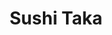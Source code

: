 ---
layout: place
title: "Sushi Taka"
permalink: /california/irvine/sushi-taka.html
stateAbbr: CA
stateName: California
cityName: Irvine
seo:
  name: "Sushi Taka"
  type: Restaurant
  links: http://www.sushitakairvine.com/
description: "Sushi Taka serves delicious sushi in Irvine, California. Try fresh Japanese dishes for a great dining experience. Available for takeout, delivery, lunch, and dinner."
place_id: ChIJG8LizEff3IARiwwvFn11DWs
photos:
  - name: >-
      places/ChIJG8LizEff3IARiwwvFn11DWs/photos/AeeoHcJ8kIHcLGvqlqGNG6kSaDiHbrwzMXlNYMIiKypfTr2H0gJXUoEnFuryzaWBmy6vY7p2ZwUvIiTE8AiSrNWdu-Wsk6ivldbBCxVxFjNTCmIauHBdufmxMsQN2aY5pHzNkcCbjgKFUwYrrR-6gJauhR7cgi-nwHk56h1CKliI3gp55Pgmd7cfBezTdeNM8dQ3CjTFhY-9s42GF7dyhErcDSbmtZjfUhHNhojVR3dLg1Ey-eGvlKiGH_qw-rlm-z9k3eJoUyTp7NhuvgVOy4-FlWLrYwuoDb2QwA17PPbjTyEuCyLqm_79Pi9SSipFsAef4-l7OI_lrmDiTanBHJiLMaaO44n7ZN_hGdiP9GyaX8C41icIY2U8UMSuTEAWTzvx-14Woy8VrfgQLU7vIPTUxLPwzpIGR4EKeIOuBEa0fUW_lA
    widthPx: 3024
    heightPx: 4032
    authorAttributions:
      - displayName: John Bishop
        uri: https://maps.google.com/maps/contrib/113690720033654134870
        photoUri: >-
          https://lh3.googleusercontent.com/a-/ALV-UjW0SBq7H90Tc4_4pIhuU9AhpVe8xIIA0vemzZXHm29wQWsW9s2q=s100-p-k-no-mo
    flagContentUri: >-
      https://www.google.com/local/imagery/report/?cb_client=maps_api_places.places_api&image_key=!1e10!2sCIHM0ogKEICAgICT_5KNXg&hl=en-US
    googleMapsUri: >-
      https://www.google.com/maps/place//data=!3m4!1e2!3m2!1sCIHM0ogKEICAgICT_5KNXg!2e10!4m2!3m1!1s0x80dcdf47cce2c21b:0x6b0d757d162f0c8b
  - name: >-
      places/ChIJG8LizEff3IARiwwvFn11DWs/photos/AeeoHcJx_kHrF-O8woXAz5_M6AkEKQYQNYNkBDLDzJ7Fbc2-SQKGeeKkHalz5acQiPaMNjpVmJzvr3PD328BHHqnWkLcxteLAx3sAeLpYh2eAlZ58Tr-QOdhP55oJCuArQMoc0PPCG2-nJ0G_RDP3xIpKqLUceEdEF4bsay-YWdnAsLWVRFmVpeUoOU5JA3PUWODhcTWXowgV1e4KCenYLSuGggK3wKJX8sRjgDDYsXwIj6HJkSeSrrTDrIyi3WIMcKcaYt32tl5Gf_gxCn5rbd3CjJ4SFBGloNspthXILhGpi79sg
    widthPx: 848
    heightPx: 632
    authorAttributions:
      - displayName: Sushi Taka
        uri: https://maps.google.com/maps/contrib/111399922522115385181
        photoUri: >-
          https://lh3.googleusercontent.com/a-/ALV-UjUc_57M-xsOcfVDP3nUakZo2_hAjNKC3R-5yNjv9vNctKQseDg=s100-p-k-no-mo
    flagContentUri: >-
      https://www.google.com/local/imagery/report/?cb_client=maps_api_places.places_api&image_key=!1e10!2sAF1QipOh_ET5VXLdUkBhCN4YjVJ5NbLZLQvBE5EnLR_d&hl=en-US
    googleMapsUri: >-
      https://www.google.com/maps/place//data=!3m4!1e2!3m2!1sAF1QipOh_ET5VXLdUkBhCN4YjVJ5NbLZLQvBE5EnLR_d!2e10!4m2!3m1!1s0x80dcdf47cce2c21b:0x6b0d757d162f0c8b
  - name: >-
      places/ChIJG8LizEff3IARiwwvFn11DWs/photos/AeeoHcIdOajn3FSrRjZ4S_GsVeldgCpBeJqWTfMZ-hbPOs3J21powdaqoYwqhyP_418Qja7ga51HTDn-pdlWWZT3bYlmurBU_eV2NamZUgdWJ_Hmg4PrmE_fhYCOaF-mUFCdU7Xdi3qfq1rHvhCnXxTblQ7YsTnCZrEwKKXylIgj-G1vGL9XN9hplIrRcymTo1Qk21pTqolEKtcxeXinlgHkPOKogU5ZEl9jVPhfOcJjsZolTWhTRpad8OPs5lTqfIf47MgFgz6JWnmYSxEPYVeWE091Exa_NiszUBZL_evJ9Y7-bg
    widthPx: 838
    heightPx: 552
    authorAttributions:
      - displayName: Sushi Taka
        uri: https://maps.google.com/maps/contrib/111399922522115385181
        photoUri: >-
          https://lh3.googleusercontent.com/a-/ALV-UjUc_57M-xsOcfVDP3nUakZo2_hAjNKC3R-5yNjv9vNctKQseDg=s100-p-k-no-mo
    flagContentUri: >-
      https://www.google.com/local/imagery/report/?cb_client=maps_api_places.places_api&image_key=!1e10!2sAF1QipNXJfWfRq6PWrnVT_ggudM-odOwqVhG8vO5mvP8&hl=en-US
    googleMapsUri: >-
      https://www.google.com/maps/place//data=!3m4!1e2!3m2!1sAF1QipNXJfWfRq6PWrnVT_ggudM-odOwqVhG8vO5mvP8!2e10!4m2!3m1!1s0x80dcdf47cce2c21b:0x6b0d757d162f0c8b
  - name: >-
      places/ChIJG8LizEff3IARiwwvFn11DWs/photos/AeeoHcLcN7lomL74Yki8ecPhaEDKbg9EGq8g_OPe_7E2p87cvH-_UiKnK5hGgjcWCzbpHyx6YMxciKsvus9zkvVSAcf64hFi05fvjkNyr-mai0zTKNaRAD3LnCFA9kbE_TmYV1tesrXk5IKbQ3eD0j-02TQ7j2njodS_UyUiQCsNIA59kLYRRKX_Fy--sPEoqKOSfY7g8IRTBzHBhfuD_zraBN69nBqFs8pgaYy9TFSAjg11jaDzWjoIH2dGVqw4vkJE20MEYUPC4z0RqEHEhDCuvx13Ua8cwqRoAVuNccFqQvvlKA
    widthPx: 610
    heightPx: 424
    authorAttributions:
      - displayName: Sushi Taka
        uri: https://maps.google.com/maps/contrib/111399922522115385181
        photoUri: >-
          https://lh3.googleusercontent.com/a-/ALV-UjUc_57M-xsOcfVDP3nUakZo2_hAjNKC3R-5yNjv9vNctKQseDg=s100-p-k-no-mo
    flagContentUri: >-
      https://www.google.com/local/imagery/report/?cb_client=maps_api_places.places_api&image_key=!1e10!2sAF1QipPtMPeUOKrfzDFTM6jIpa1zp5047D-e20AKJbTP&hl=en-US
    googleMapsUri: >-
      https://www.google.com/maps/place//data=!3m4!1e2!3m2!1sAF1QipPtMPeUOKrfzDFTM6jIpa1zp5047D-e20AKJbTP!2e10!4m2!3m1!1s0x80dcdf47cce2c21b:0x6b0d757d162f0c8b
  - name: >-
      places/ChIJG8LizEff3IARiwwvFn11DWs/photos/AeeoHcJ8aYqS25r4UULL--grb7i_knnX9TIupXGsrT92Fgn3KUZD37SvwHd1QsyMbBUTBwCCaQvCkPbtSrm0d2KSme54QBXXB_LW82TaP-_bifXK0XvGgNvALQfBMNCxIMMYe7lA3eppZn7lqqg_M8ZNu4mDvSvnHsWUB_58XmkWCF0Evxy9KA4u8w-Y4Mis3DajKOJZJdafa99vNFFWNDSRCmphrlkdalPjCPsmGTMGbEY5F7aasIO91k6j_Gv-oQUqbNO6OblXaRogCyvbBDZrmG9RwYBKn40Xt3uoSLJdSKY2XBPt7ZWiIG_4bwhEpYM52TsyMrVIDP6umn5QPARP2-wEZ0YHSfRJjm9jhvxITyvUgO5HIjiO9qZY3z35nJPuTivfI5ow7UTHMYHnYZWq2AS4aZziKhbqKfsncVg4dD5M9Q
    widthPx: 3024
    heightPx: 4032
    authorAttributions:
      - displayName: Ilia Sorokin
        uri: https://maps.google.com/maps/contrib/101401262910911480647
        photoUri: >-
          https://lh3.googleusercontent.com/a/ACg8ocKEZPcXqG_tmoPl001v5LlU4kobCOzTJeVhAgPexzdaJt05=s100-p-k-no-mo
    flagContentUri: >-
      https://www.google.com/local/imagery/report/?cb_client=maps_api_places.places_api&image_key=!1e10!2sCIHM0ogKEICAgIC9yMv_cg&hl=en-US
    googleMapsUri: >-
      https://www.google.com/maps/place//data=!3m4!1e2!3m2!1sCIHM0ogKEICAgIC9yMv_cg!2e10!4m2!3m1!1s0x80dcdf47cce2c21b:0x6b0d757d162f0c8b
  - name: >-
      places/ChIJG8LizEff3IARiwwvFn11DWs/photos/AeeoHcLp69gi7DmoC6AsGeF1oCY1xG123io7NEOSFKHs7t_xeKsFtxTnK3J8sAF3APqKeo1guYpprRRUsaP9jklsgoPmVaHZ0fI9mFeqRcmK9lkQFQjBkiEM9xL3NF3SURNE4N9kYXR_g_5u0WojVzm67qvDl4LCfbkhHlyiUb1qKSNGNz2hX_7FrZbx7xQwR7QQI7zvpWvseQKGfbB2qxkBVxnEfIEuQQ2Rqg9a2oiFhAFo6TYAphyulubW4DWKIKGpg8q4C-7YZnPZ6djJkG9SIVkA0LgNlZzm16qBeC1DXlElgA
    widthPx: 2048
    heightPx: 1996
    authorAttributions:
      - displayName: Sushi Taka
        uri: https://maps.google.com/maps/contrib/111399922522115385181
        photoUri: >-
          https://lh3.googleusercontent.com/a-/ALV-UjUc_57M-xsOcfVDP3nUakZo2_hAjNKC3R-5yNjv9vNctKQseDg=s100-p-k-no-mo
    flagContentUri: >-
      https://www.google.com/local/imagery/report/?cb_client=maps_api_places.places_api&image_key=!1e10!2sAF1QipPWmr6u1k91O-JHNjNhAvycF7by33Ep9O1UwReI&hl=en-US
    googleMapsUri: >-
      https://www.google.com/maps/place//data=!3m4!1e2!3m2!1sAF1QipPWmr6u1k91O-JHNjNhAvycF7by33Ep9O1UwReI!2e10!4m2!3m1!1s0x80dcdf47cce2c21b:0x6b0d757d162f0c8b
  - name: >-
      places/ChIJG8LizEff3IARiwwvFn11DWs/photos/AeeoHcKsBg4rMUc0K6ULDJRaVjOnpTmwvIG6U_wSNf0DUGaYq4Tl5p8V1XY2w4x4ysZwInkuH47vJUxkcP-so73itsxwMe1Xz3p1gPO8BrYvjMr8Wsz52OouUceUShs8HGgNoU1SXbQYvQKSNpIdfb8hfqrNmh4MzWDcO0uy26eg98WisQW5PHcFgYu0i_vzEzxFP_pavwYwBETfBe8wjdS0M9vfyFBSaWSmnx5cz1qTB885Zr_YJJnsHw45GOnb5EoUJGuKnzVZMESwsc9SV0EATRGO1S42HbK1SDdvgg5A48cSkd0nrLh3pBreO9gORVhRQqNy1v7JuDX8kAkoShFvRoKofdsKqitis-hw7AXEoc2nflOLEeuC7sv0coK84ZB8J2ctDvUhYWHHj3_1M_wnr20c0c_vmZRQOaTirHAlLobuIJk
    widthPx: 4000
    heightPx: 3000
    authorAttributions:
      - displayName: warit srimadee
        uri: https://maps.google.com/maps/contrib/102767298882679849082
        photoUri: >-
          https://lh3.googleusercontent.com/a-/ALV-UjVJIesCG37DsZmhxUeDyScC71FYQNb2111JnUC453TPlJG66knaHg=s100-p-k-no-mo
    flagContentUri: >-
      https://www.google.com/local/imagery/report/?cb_client=maps_api_places.places_api&image_key=!1e10!2sCIHM0ogKEICAgICuhvzvpAE&hl=en-US
    googleMapsUri: >-
      https://www.google.com/maps/place//data=!3m4!1e2!3m2!1sCIHM0ogKEICAgICuhvzvpAE!2e10!4m2!3m1!1s0x80dcdf47cce2c21b:0x6b0d757d162f0c8b
  - name: >-
      places/ChIJG8LizEff3IARiwwvFn11DWs/photos/AeeoHcJKn4vgYvhtEiDrRWJb6PM6-A_Hx3JmFRI9xvTfPo-O67tKT8nxkpcETOCS6EjJMA9r7iayEnAYDXhb0IcX-RzSBOfYRIPrNef2gPw-jyVZgJQnPH5Pj9zI17zRIa4o8-Hnq202dkqMAs7GtWtsKU_8qXBHRc1Pi9zmQ33rlOZvOM6NAsdFsIQB4T2mPx4HN3VXsLm0MTlmItVylhvPbR5rnpb5PatzcHsrzgr0kzDaW7jkyy7CSxPXE0T0uSHg4dZs7FDmclNqwplLNVBfmZWdkdgskq3XleWFd0lGtKjrZ7T9Br5F1NqUDr3HtJew93wgsaTPjNQadgye_gSdbSo1PjyOjS4yYRoQjWUOtKsX42AmgXValYJ3Ton3WRaFE2cPuheBsaFV_Alh33J1mSN2o1k7LM7Q_QyY7slq1CO1q-A
    widthPx: 3024
    heightPx: 4032
    authorAttributions:
      - displayName: Francis Teran
        uri: https://maps.google.com/maps/contrib/111364840243296086086
        photoUri: >-
          https://lh3.googleusercontent.com/a-/ALV-UjVKAwk_Fmnj85KZW2YSyUChTFrmiiWuculXLLkL6haDU1-MeanyEw=s100-p-k-no-mo
    flagContentUri: >-
      https://www.google.com/local/imagery/report/?cb_client=maps_api_places.places_api&image_key=!1e10!2sCIHM0ogKEICAgIDFn7-Y-gE&hl=en-US
    googleMapsUri: >-
      https://www.google.com/maps/place//data=!3m4!1e2!3m2!1sCIHM0ogKEICAgIDFn7-Y-gE!2e10!4m2!3m1!1s0x80dcdf47cce2c21b:0x6b0d757d162f0c8b
  - name: >-
      places/ChIJG8LizEff3IARiwwvFn11DWs/photos/AeeoHcJrWaYtckQyWURb1KtPJsSBsFITAXR3lDRymMLykR4DycbwYKYFYOdQEjMxsiEW3MfT3ARpThShnR-pzStpCr5uXYui3P7b7GyirVcyclMGU7NZgBedPbeulfJ5OexwgtMSnyscMo2uu1CvZASUPUhcWkPd52nHMDuXcWp3VIPFJouKOyxL_TDuwcpiw0zqsyOR5k9TwF4UDGQA5gcCGcawysFd1qK2TXR0XuztRhza02TefWr9xn4i6r6oUGJ3r5wHVUijrQYTAGqO5DdaU9bXkBNigesbt-m-ghdj5l7O9Q
    widthPx: 3818
    heightPx: 2477
    authorAttributions:
      - displayName: Sushi Taka
        uri: https://maps.google.com/maps/contrib/111399922522115385181
        photoUri: >-
          https://lh3.googleusercontent.com/a-/ALV-UjUc_57M-xsOcfVDP3nUakZo2_hAjNKC3R-5yNjv9vNctKQseDg=s100-p-k-no-mo
    flagContentUri: >-
      https://www.google.com/local/imagery/report/?cb_client=maps_api_places.places_api&image_key=!1e10!2sAF1QipNA9RXpf6pgoCNhiUliMIrf4HKiCSqfd3qu0XtX&hl=en-US
    googleMapsUri: >-
      https://www.google.com/maps/place//data=!3m4!1e2!3m2!1sAF1QipNA9RXpf6pgoCNhiUliMIrf4HKiCSqfd3qu0XtX!2e10!4m2!3m1!1s0x80dcdf47cce2c21b:0x6b0d757d162f0c8b
  - name: >-
      places/ChIJG8LizEff3IARiwwvFn11DWs/photos/AeeoHcLaPYEN3wihU_NGDFlBTRX_WakQHpD87vSWK3b4WgLIoEQ4cUhLkyI3clILPk9jv8mGNaYDRZ_xjhjknJO_Wkbxe5sr8mTMwXylbPTqA-FACNKZbYg_Zr4TcKrd-eFf6w_kACJ16p8xrQpSZyunvsAVGkkxCUTdgMStBkMvAiUYWizzoEQrVfTKwZDj3U4DKx1d2GScV3gSZe3wmFg3HGjuc2w1OVSJGbEKXwK71P8ZtdBChB60qCCiTtFICSGHK24RSxSV2ZX5AEbcVLD8wd0Wsbf7YoLyar9ebJyU-dBlTA
    widthPx: 4032
    heightPx: 3024
    authorAttributions:
      - displayName: Sushi Taka
        uri: https://maps.google.com/maps/contrib/111399922522115385181
        photoUri: >-
          https://lh3.googleusercontent.com/a-/ALV-UjUc_57M-xsOcfVDP3nUakZo2_hAjNKC3R-5yNjv9vNctKQseDg=s100-p-k-no-mo
    flagContentUri: >-
      https://www.google.com/local/imagery/report/?cb_client=maps_api_places.places_api&image_key=!1e10!2sAF1QipOo26tEgPUMmGJicXCZ8WMtuOgpwsAWiZeXsAAJ&hl=en-US
    googleMapsUri: >-
      https://www.google.com/maps/place//data=!3m4!1e2!3m2!1sAF1QipOo26tEgPUMmGJicXCZ8WMtuOgpwsAWiZeXsAAJ!2e10!4m2!3m1!1s0x80dcdf47cce2c21b:0x6b0d757d162f0c8b
address: 2967 Michelson Dr G, Irvine, CA 92612, USA
street: 2967 Michelson Dr G
city: Irvine
state: CA
zip: '92612'
country: USA
neighborhood: Irvine Business Complex
latitude: '33.672614'
longitude: '-117.846750'
accessibility_options:
  wheelchairAccessibleParking: true
  wheelchairAccessibleEntrance: true
  wheelchairAccessibleRestroom: true
  wheelchairAccessibleSeating: true
business_status: OPERATIONAL
name: Sushi Taka
google_maps_links:
  directionsUri: >-
    https://www.google.com/maps/dir//''/data=!4m7!4m6!1m1!4e2!1m2!1m1!1s0x80dcdf47cce2c21b:0x6b0d757d162f0c8b!3e0
  placeUri: https://maps.google.com/?cid=7713950916859071627
  writeAReviewUri: >-
    https://www.google.com/maps/place//data=!4m3!3m2!1s0x80dcdf47cce2c21b:0x6b0d757d162f0c8b!12e1
  reviewsUri: >-
    https://www.google.com/maps/place//data=!4m4!3m3!1s0x80dcdf47cce2c21b:0x6b0d757d162f0c8b!9m1!1b1
  photosUri: >-
    https://www.google.com/maps/place//data=!4m3!3m2!1s0x80dcdf47cce2c21b:0x6b0d757d162f0c8b!10e5
primary_type: Sushi Restaurant
opening_hours:
  regular: null
  current: null
secondary_opening_hours:
  regular:
    weekdayDescriptions: null
    type: null
  current:
    weekdayDescriptions: null
    type: null
phone: (949) 336-5555
price_level: PRICE_LEVEL_MODERATE
price_range: $20 &ndash; $30
rating: '3.6'
rating_count: 0
website: http://www.sushitakairvine.com/
reviews:
  - name: >-
      places/ChIJG8LizEff3IARiwwvFn11DWs/reviews/ChZDSUhNMG9nS0VJQ0FnTUNJbllMYUJREAE
    relativePublishTimeDescription: a week ago
    rating: 1
    text:
      text: >-
        We’ve ordered from this location over 75-100 times! We’ve never had a
        reason to interact with their staff until today, when we had an issue
        with our order. We wanted to make a change to the roll we ordered and we
        were told there was nothing they could do for us given they had already
        started preparing our order… what? All we wanted to do was add an item
        on. We pushed it further and said surly there’s something we can do, so
        she “spoke to the chef” who basically said no. So long story short, I
        hope one day they realize that loyal customers are worth way more than
        what a simple customer service gesture would have cost them.
      languageCode: en
    originalText:
      text: >-
        We’ve ordered from this location over 75-100 times! We’ve never had a
        reason to interact with their staff until today, when we had an issue
        with our order. We wanted to make a change to the roll we ordered and we
        were told there was nothing they could do for us given they had already
        started preparing our order… what? All we wanted to do was add an item
        on. We pushed it further and said surly there’s something we can do, so
        she “spoke to the chef” who basically said no. So long story short, I
        hope one day they realize that loyal customers are worth way more than
        what a simple customer service gesture would have cost them.
      languageCode: en
    authorAttribution:
      displayName: Scott Stuetzel
      uri: https://www.google.com/maps/contrib/111835447529446177147/reviews
      photoUri: >-
        https://lh3.googleusercontent.com/a-/ALV-UjXhOllsm1gzoBBy4_1k14Bnem-w0ydUA2_5OqYyym960wM5sO4=s128-c0x00000000-cc-rp-mo
    publishTime: '2025-04-04T02:31:28.460295Z'
    flagContentUri: >-
      https://www.google.com/local/review/rap/report?postId=ChZDSUhNMG9nS0VJQ0FnTUNJbllMYUJREAE&d=17924085&t=1
    googleMapsUri: >-
      https://www.google.com/maps/reviews/data=!4m6!14m5!1m4!2m3!1sChZDSUhNMG9nS0VJQ0FnTUNJbllMYUJREAE!2m1!1s0x80dcdf47cce2c21b:0x6b0d757d162f0c8b
  - name: >-
      places/ChIJG8LizEff3IARiwwvFn11DWs/reviews/ChdDSUhNMG9nS0VJQ0FnSUNUXzVLTjdnRRAB
    relativePublishTimeDescription: 10 months ago
    rating: 5
    text:
      text: >-
        I don’t understand the reviews hating on the customer service here. I’ve
        been like seven times and they’re always really cool and nice. Maybe
        they started out understaffed and that led to the problems. But anyway
        the sushi is good and I recommend this place.
      languageCode: en
    originalText:
      text: >-
        I don’t understand the reviews hating on the customer service here. I’ve
        been like seven times and they’re always really cool and nice. Maybe
        they started out understaffed and that led to the problems. But anyway
        the sushi is good and I recommend this place.
      languageCode: en
    authorAttribution:
      displayName: John Bishop
      uri: https://www.google.com/maps/contrib/113690720033654134870/reviews
      photoUri: >-
        https://lh3.googleusercontent.com/a-/ALV-UjW0SBq7H90Tc4_4pIhuU9AhpVe8xIIA0vemzZXHm29wQWsW9s2q=s128-c0x00000000-cc-rp-mo-ba4
    publishTime: '2024-05-21T02:30:28.308221Z'
    flagContentUri: >-
      https://www.google.com/local/review/rap/report?postId=ChdDSUhNMG9nS0VJQ0FnSUNUXzVLTjdnRRAB&d=17924085&t=1
    googleMapsUri: >-
      https://www.google.com/maps/reviews/data=!4m6!14m5!1m4!2m3!1sChdDSUhNMG9nS0VJQ0FnSUNUXzVLTjdnRRAB!2m1!1s0x80dcdf47cce2c21b:0x6b0d757d162f0c8b
  - name: >-
      places/ChIJG8LizEff3IARiwwvFn11DWs/reviews/ChZDSUhNMG9nS0VJQ0FnSUNuLWJqVGVBEAE
    relativePublishTimeDescription: 2 months ago
    rating: 1
    text:
      text: >-
        I wanted to share some feedback regarding my recent experiences at your
        restaurant. Previously, I have always been able to call ahead to place
        my order before arriving, which saved me valuable time. However, last
        night, a waitress informed me that the chef no longer allows phone
        orders. Instead of waiting 20 minutes to place my order in person, I
        would much prefer the option to call ahead, as I have done in the past.


        Additionally, I have noticed a significant issue with portion sizes when
        ordering through DoorDash. Each order consistently arrives with only
        four small pieces, yet two small orders cost $51. In comparison, other
        sushi restaurants provide 8 to 10 pieces per order at half the cost.
        This discrepancy in pricing and portion size is disappointing and has
        led me to reconsider my patronage.


        Unfortunately, due to these recent changes, I have decided to take my
        business elsewhere. I wanted to bring this to your attention in case you
        were unaware of these concerns.
      languageCode: en
    originalText:
      text: >-
        I wanted to share some feedback regarding my recent experiences at your
        restaurant. Previously, I have always been able to call ahead to place
        my order before arriving, which saved me valuable time. However, last
        night, a waitress informed me that the chef no longer allows phone
        orders. Instead of waiting 20 minutes to place my order in person, I
        would much prefer the option to call ahead, as I have done in the past.


        Additionally, I have noticed a significant issue with portion sizes when
        ordering through DoorDash. Each order consistently arrives with only
        four small pieces, yet two small orders cost $51. In comparison, other
        sushi restaurants provide 8 to 10 pieces per order at half the cost.
        This discrepancy in pricing and portion size is disappointing and has
        led me to reconsider my patronage.


        Unfortunately, due to these recent changes, I have decided to take my
        business elsewhere. I wanted to bring this to your attention in case you
        were unaware of these concerns.
      languageCode: en
    authorAttribution:
      displayName: Kevin B
      uri: https://www.google.com/maps/contrib/106505096542734710123/reviews
      photoUri: >-
        https://lh3.googleusercontent.com/a/ACg8ocKGPniTfWiaIucR1T7VynuB2D3yYhv1t1WGskailp6j3zp4ug=s128-c0x00000000-cc-rp-mo
    publishTime: '2025-02-04T13:32:03.448032Z'
    flagContentUri: >-
      https://www.google.com/local/review/rap/report?postId=ChZDSUhNMG9nS0VJQ0FnSUNuLWJqVGVBEAE&d=17924085&t=1
    googleMapsUri: >-
      https://www.google.com/maps/reviews/data=!4m6!14m5!1m4!2m3!1sChZDSUhNMG9nS0VJQ0FnSUNuLWJqVGVBEAE!2m1!1s0x80dcdf47cce2c21b:0x6b0d757d162f0c8b
  - name: >-
      places/ChIJG8LizEff3IARiwwvFn11DWs/reviews/ChdDSUhNMG9nS0VJQ0FnSUNzamZMd3F3RRAB
    relativePublishTimeDescription: 5 years ago
    rating: 5
    text:
      text: >-
        I really enjoyed my lunch at Taka! I had two different rolls + some
        sushi and it was delicious, fresh, and well prepared and designed. The
        server was very nice and kind. The place is also clean and cozy! They
        have a great happy hour deal which is all day long during the weekends!
        I highly recommend this place.
      languageCode: en
    originalText:
      text: >-
        I really enjoyed my lunch at Taka! I had two different rolls + some
        sushi and it was delicious, fresh, and well prepared and designed. The
        server was very nice and kind. The place is also clean and cozy! They
        have a great happy hour deal which is all day long during the weekends!
        I highly recommend this place.
      languageCode: en
    authorAttribution:
      displayName: Hesam Abedini
      uri: https://www.google.com/maps/contrib/113609600551977967806/reviews
      photoUri: >-
        https://lh3.googleusercontent.com/a-/ALV-UjWqV0t7ifXKCVdnP1hk4ckgBTeIK83opkd_Fq4Cr4U84Mh1W5Z7=s128-c0x00000000-cc-rp-mo-ba6
    publishTime: '2020-02-10T00:16:11.646760Z'
    flagContentUri: >-
      https://www.google.com/local/review/rap/report?postId=ChdDSUhNMG9nS0VJQ0FnSUNzamZMd3F3RRAB&d=17924085&t=1
    googleMapsUri: >-
      https://www.google.com/maps/reviews/data=!4m6!14m5!1m4!2m3!1sChdDSUhNMG9nS0VJQ0FnSUNzamZMd3F3RRAB!2m1!1s0x80dcdf47cce2c21b:0x6b0d757d162f0c8b
  - name: >-
      places/ChIJG8LizEff3IARiwwvFn11DWs/reviews/ChdDSUhNMG9nS0VJQ0FnTUNBeXYtV3pRRRAB
    relativePublishTimeDescription: 2 months ago
    rating: 1
    text:
      text: >-
        This is by far the worst sushi restaurant I have ever been to. They are
        so disrespectful and add a tip without authorization. Avoid this place
        at all costs and the lady working there is so rude and has a bad
        attitude.
      languageCode: en
    originalText:
      text: >-
        This is by far the worst sushi restaurant I have ever been to. They are
        so disrespectful and add a tip without authorization. Avoid this place
        at all costs and the lady working there is so rude and has a bad
        attitude.
      languageCode: en
    authorAttribution:
      displayName: Maya El-Said
      uri: https://www.google.com/maps/contrib/114662753963040268375/reviews
      photoUri: >-
        https://lh3.googleusercontent.com/a/ACg8ocJtLu7GmF_zk7ZZbmiIzBZWNKAMkCjYaikW0KbNT_kQd5Id=s128-c0x00000000-cc-rp-mo
    publishTime: '2025-01-30T22:05:32.910482Z'
    flagContentUri: >-
      https://www.google.com/local/review/rap/report?postId=ChdDSUhNMG9nS0VJQ0FnTUNBeXYtV3pRRRAB&d=17924085&t=1
    googleMapsUri: >-
      https://www.google.com/maps/reviews/data=!4m6!14m5!1m4!2m3!1sChdDSUhNMG9nS0VJQ0FnTUNBeXYtV3pRRRAB!2m1!1s0x80dcdf47cce2c21b:0x6b0d757d162f0c8b
parking_options:
  freeParkingLot: true
  freeStreetParking: true
payment_options:
  acceptsCreditCards: true
  acceptsDebitCards: true
  acceptsCashOnly: false
  acceptsNfc: true
allow_dogs: null
curbside_pickup: false
delivery: true
dine_in: true
good_for_children: true
good_for_groups: null
good_for_sports: false
live_music: false
menu_for_children: null
outdoor_seating: true
reservable: null
restroom: true
serves_beer: true
serves_breakfast: null
serves_brunch: false
serves_cocktails: null
serves_coffee: false
serves_dinner: true
serves_dessert: null
serves_lunch: true
serves_vegetarian_food: null
serves_wine: true
takeout: true
update_category: essentials
summary: null

---